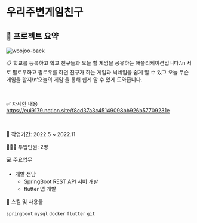 # 우리주변게임친구

## 🚀 프로젝트 요약

![woojoo-back](https://user-images.githubusercontent.com/83222282/229728534-f4b80e67-d995-4058-871e-249d9468a2c0.png)

📋 학교를 등록하고 학교 친구들과 오늘 할 게임을 공유하는 애플리케이션입니다.\n
서로 팔로우하고 팔로우를 하면 친구가 하는 게임과 닉네임을 쉽게 알 수 있고 오늘 무슨 게임을 할지\n‘오늘의 게임’을 통해 쉽게 알 수 있게 도와줍니다.

<br>

✅ 자세한 내용
https://eui9179.notion.site/f8cd37a3c45149098bb926b57709231e

<br>

📅 작업기간: 2022.5 ~ 2022.11

👨🏻‍💻 투입인원: 2명

💻 주요업무

- 개발 전담
    - SpringBoot REST API 서버 개발
    - flutter 앱 개발


🔧 스킬 및 사용툴

 `springboot` `mysql` `docker` `flutter` `git`


